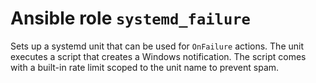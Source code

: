 # Ansible role `systemd_failure`

Sets up a systemd unit that can be used for `OnFailure` actions. The unit
executes a script that creates a Windows notification. The script comes with a
built-in rate limit scoped to the unit name to prevent spam.
